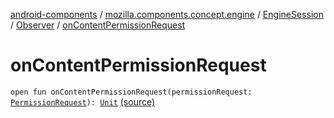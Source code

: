 [android-components](../../../index.md) / [mozilla.components.concept.engine](../../index.md) / [EngineSession](../index.md) / [Observer](index.md) / [onContentPermissionRequest](./on-content-permission-request.md)

# onContentPermissionRequest

`open fun onContentPermissionRequest(permissionRequest: `[`PermissionRequest`](../../../mozilla.components.concept.engine.permission/-permission-request/index.md)`): `[`Unit`](https://kotlinlang.org/api/latest/jvm/stdlib/kotlin/-unit/index.html) [(source)](https://github.com/mozilla-mobile/android-components/blob/master/components/concept/engine/src/main/java/mozilla/components/concept/engine/EngineSession.kt#L51)